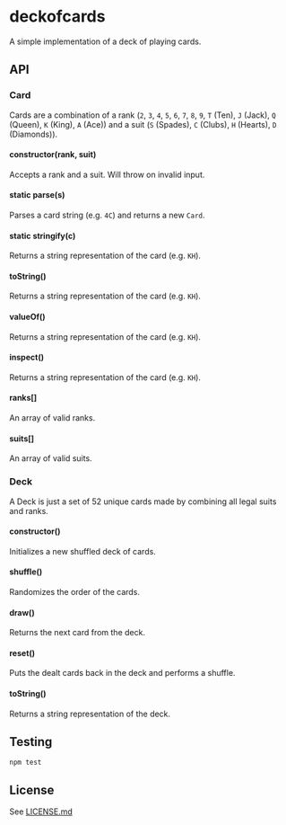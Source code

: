 # deckofcards

A simple implementation of a deck of playing cards.

## API

### Card

Cards are a combination of a rank (`2`, `3`, `4`, `5`, `6`, `7`, `8`, `9`,
`T` (Ten), `J` (Jack), `Q` (Queen), `K` (King), `A` (Ace)) and a suit
(`S` (Spades), `C` (Clubs), `H` (Hearts), `D` (Diamonds)).

#### constructor(rank, suit)

Accepts a rank and a suit. Will throw on invalid input.

#### static parse(s)

Parses a card string (e.g. `4C`) and returns a new `Card`.

#### static stringify(c)

Returns a string representation of the card (e.g. `KH`).

#### toString()

Returns a string representation of the card (e.g. `KH`).

#### valueOf()

Returns a string representation of the card (e.g. `KH`).

#### inspect()

Returns a string representation of the card (e.g. `KH`).

#### ranks[]

An array of valid ranks.

#### suits[]

An array of valid suits.

### Deck

A Deck is just a set of 52 unique cards made by combining all legal suits and
ranks.

#### constructor()

Initializes a new shuffled deck of cards.

#### shuffle()

Randomizes the order of the cards.

#### draw()

Returns the next card from the deck.

#### reset()

Puts the dealt cards back in the deck and performs a shuffle.

#### toString()

Returns a string representation of the deck.

## Testing

    npm test

## License

See [LICENSE.md](https://github.com/tcort/deckofcards/blob/master/LICENSE.md)

